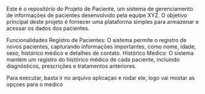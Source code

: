Este é o repositório do Projeto de Paciente, um sistema de gerenciamento de informações de pacientes desenvolvido pela equipe XYZ. O objetivo principal deste projeto é fornecer uma plataforma simples para armazenar e acessar os dados dos pacientes.

Funcionalidades
Registro de Pacientes: O sistema permite o registro de novos pacientes, capturando informações importantes, como nome, idade, sexo, histórico médico e detalhes de contato.
Histórico Médico: O sistema mantém um registro do histórico médico de cada paciente, incluindo diagnósticos, prescrições e tratamentos anteriores.

Para executar, basta ir no arquivo aplicaçao e rodar ele, logo vai mostar as opçoes para o medico
